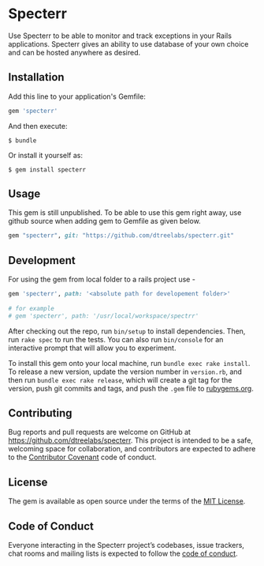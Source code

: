 # Specterr

Use Specterr to be able to monitor and track exceptions in your Rails
applications. Specterr gives an ability to use database of your own choice and
can be hosted anywhere as desired.

## Installation

Add this line to your application's Gemfile:

```ruby
gem 'specterr'
```

And then execute:

    $ bundle

Or install it yourself as:

    $ gem install specterr

## Usage

This gem is still unpublished. To be able to use this gem right away, use github
source when adding gem to Gemfile as given below.

```ruby
gem "specterr", git: "https://github.com/dtreelabs/specterr.git"
```

## Development

For using the gem from local folder to a rails project use - 
```ruby
gem 'specterr', path: '<absolute path for developement folder>'
 
# for example
# gem 'specterr', path: '/usr/local/workspace/spectrr'
```

After checking out the repo, run `bin/setup` to install dependencies. Then, run `rake spec` to run the tests. You can also run `bin/console` for an interactive prompt that will allow you to experiment.

To install this gem onto your local machine, run `bundle exec rake install`. To release a new version, update the version number in `version.rb`, and then run `bundle exec rake release`, which will create a git tag for the version, push git commits and tags, and push the `.gem` file to [rubygems.org](https://rubygems.org).

## Contributing

Bug reports and pull requests are welcome on GitHub at https://github.com/dtreelabs/specterr. This project is intended to be a safe, welcoming space for collaboration, and contributors are expected to adhere to the [Contributor Covenant](http://contributor-covenant.org) code of conduct.

## License

The gem is available as open source under the terms of the [MIT License](https://opensource.org/licenses/MIT).

## Code of Conduct

Everyone interacting in the Specterr project’s codebases, issue trackers, chat rooms and mailing lists is expected to follow the [code of conduct](https://github.com/[USERNAME]/specterr/blob/master/CODE_OF_CONDUCT.md).
